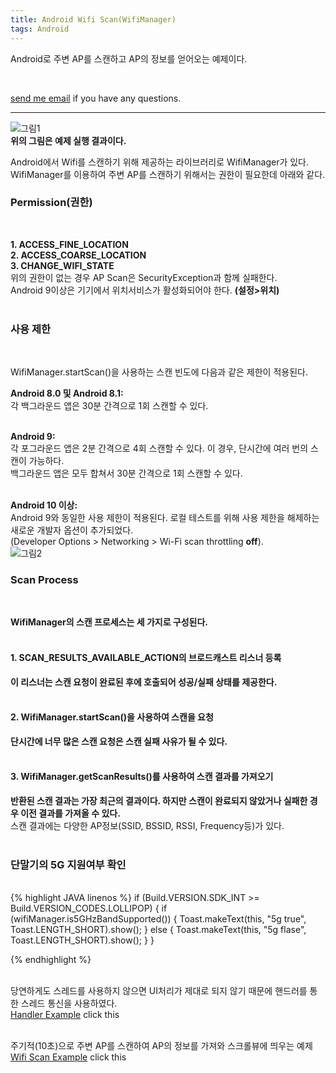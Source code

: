 ```yaml
---
title: Android Wifi Scan(WifiManager)
tags: Android
---
```


Android로 주변 AP를 스캔하고 AP의 정보를 얻어오는 예제이다.  

<br />

 [send me email](mailto:jewel7492@gmail.com) if you have any questions.

<!--more-->

---

![그림1](/assets/Android/WifiScan/1.PNG)  
**위의 그림은 예제 실행 결과이다.**  

Android에서 Wifi를 스캔하기 위해 제공하는 라이브러리로 WifiManager가 있다.  
WifiManager를 이용하여 주변 AP를 스캔하기 위해서는 권한이 필요한데 아래와 같다.  

### Permission(권한)  
<br />

**1. ACCESS_FINE_LOCATION**  
**2. ACCESS_COARSE_LOCATION**  
**3. CHANGE_WIFI_STATE**   
위의 권한이 없는 경우 AP Scan은 SecurityException과 함께 실패한다.  
Android 9이상은 기기에서 위치서비스가 활성화되어야 한다. **(설정>위치)**  
<br />

### 사용 제한  
<br />

WifiManager.startScan()을 사용하는 스캔 빈도에 다음과 같은 제한이 적용된다.  

**Android 8.0 및 Android 8.1:**  
각 백그라운드 앱은 30분 간격으로 1회 스캔할 수 있다.  
<br />

**Android 9:**  
각 포그라운드 앱은 2분 간격으로 4회 스캔할 수 있다. 이 경우, 단시간에 여러 번의 스캔이 가능하다.  
백그라운드 앱은 모두 합쳐서 30분 간격으로 1회 스캔할 수 있다.  
<br />

**Android 10 이상:**  
Android 9와 동일한 사용 제한이 적용된다. 로컬 테스트를 위해 사용 제한을 해제하는 새로운 개발자 옵션이 추가되었다.  
(Developer Options > Networking > Wi-Fi scan throttling **off**).  
![그림2](/assets/Android/WifiScan/2.PNG)  

### Scan Process  
<br />

**WifiManager의 스캔 프로세스는 세 가지로 구성된다.**  
<br />

#### 1. SCAN_RESULTS_AVAILABLE_ACTION의 브로드캐스트 리스너 등록  
**이 리스너는 스캔 요청이 완료된 후에 호출되어 성공/실패 상태를 제공한다.**  
<br />

#### 2. WifiManager.startScan()을 사용하여 스캔을 요청  
**단시간에 너무 많은 스캔 요청은 스캔 실패 사유가 될 수 있다.**  
<br />

#### 3. WifiManager.getScanResults()를 사용하여 스캔 결과를 가져오기  
**반환된 스캔 결과는 가장 최근의 결과이다. 하지만 스캔이 완료되지 않았거나 실패한 경우 이전 결과를 가져올 수 있다.**  
스캔 결과에는 다양한 AP정보(SSID, BSSID, RSSI, Frequency등)가 있다.  
<br />

### 단말기의 5G 지원여부 확인  
<br />
{% highlight JAVA linenos %}  
if (Build.VERSION.SDK_INT >= Build.VERSION_CODES.LOLLIPOP) {
    if (wifiManager.is5GHzBandSupported()) {
        Toast.makeText(this, "5g true", Toast.LENGTH_SHORT).show();
    } else {
        Toast.makeText(this, "5g flase", Toast.LENGTH_SHORT).show();
    }
}

{% endhighlight %}  
<br />

당연하게도 스레드를 사용하지 않으면 UI처리가 제대로 되지 않기 때문에 핸드러를 통한 스레드 통신을 사용하였다.  
[Handler Example](https://github.com/limjunho/Android/tree/master/Handler_thread_ex) click this  
<br />

주기적(10초)으로 주변 AP를 스캔하여 AP의 정보를 가져와 스크롤뷰에 띄우는 예제  
[Wifi Scan Example](https://github.com/limjunho/Android/tree/master/Wifi_Scan_ex) click this  